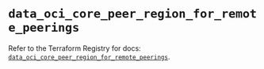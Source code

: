 # `data_oci_core_peer_region_for_remote_peerings`

Refer to the Terraform Registry for docs: [`data_oci_core_peer_region_for_remote_peerings`](https://registry.terraform.io/providers/oracle/oci/7.19.0/docs/data-sources/core_peer_region_for_remote_peerings).
